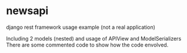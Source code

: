 # newsapi
django rest framework usage example (not a real application)

Including 2 models (nested) and usage of APIView and ModelSerializers
There are some commented code to show how the code envolved.
